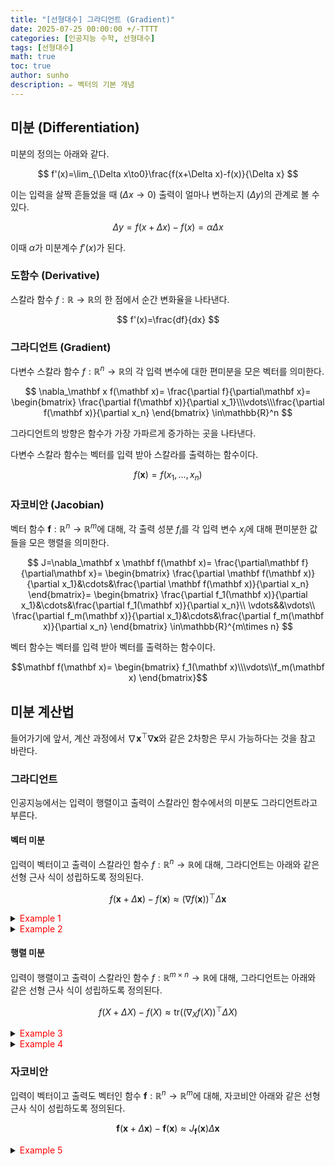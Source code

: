 ```yaml
---
title: "[선형대수] 그라디언트 (Gradient)"
date: 2025-07-25 00:00:00 +/-TTTT
categories: [인공지능 수학, 선형대수]
tags: [선형대수]
math: true
toc: true
author: sunho
description: ✏️ 벡터의 기본 개념
---
```


## 미분 (Differentiation)

미분의 정의는 아래와 같다.

$$
f'(x)=\lim_{\Delta x\to0}\frac{f(x+\Delta x)-f(x)}{\Delta x}
$$

이는 입력을 살짝 흔들었을 때 $\left(\Delta x\to0\right)$ 출력이 얼마나 변하는지 $\left(\Delta y\right)$의 관계로 볼 수 있다.

$$
\Delta y=f(x+\Delta x)-f(x)=\alpha\Delta x
$$

이때 $\alpha$가 미분계수 $f'(x)$가 된다.

### 도함수 (Derivative)

스칼라 함수 $f:\mathbb{R}\to\mathbb{R}$의 한 점에서 순간 변화율을 나타낸다.

$$
f'(x)=\frac{df}{dx}
$$

### 그라디언트 (Gradient)

다변수 스칼라 함수 $f:\mathbb{R}^n\to\mathbb{R}$의 각 입력 변수에 대한 편미분을 모은 벡터를 의미한다.

$$
\nabla_\mathbf x f(\mathbf x)=
\frac{\partial f}{\partial\mathbf x}=
\begin{bmatrix}
\frac{\partial f(\mathbf x)}{\partial x_1}\\\vdots\\\frac{\partial f(\mathbf x)}{\partial x_n}
\end{bmatrix}
\in\mathbb{R}^n
$$

그라디언트의 방향은 함수가 가장 가파르게 증가하는 곳을 나타낸다.

다변수 스칼라 함수는 벡터를 입력 받아 스칼라를 출력하는 함수이다.

$$
f(\mathbf x)=f(x_1,\dots,x_n)
$$

### 자코비안 (Jacobian)

벡터 함수 $\mathbf f:\mathbb{R}^n\to\mathbb{R}^m$에 대해, 각 출력 성분 $f_i$를 각 입력 변수 $x_j$에 대해 편미분한 값들을 모은 행렬을 의미한다.

$$
J=\nabla_\mathbf x \mathbf f(\mathbf x)=
\frac{\partial\mathbf f}{\partial\mathbf x}=
\begin{bmatrix}
\frac{\partial \mathbf f(\mathbf x)}{\partial x_1}&\cdots&\frac{\partial \mathbf f(\mathbf x)}{\partial x_n}
\end{bmatrix}=
\begin{bmatrix}
\frac{\partial f_1(\mathbf x)}{\partial x_1}&\cdots&\frac{\partial f_1(\mathbf x)}{\partial x_n}\\
\vdots&&\vdots\\
\frac{\partial f_m(\mathbf x)}{\partial x_1}&\cdots&\frac{\partial f_m(\mathbf x)}{\partial x_n}
\end{bmatrix}
\in\mathbb{R}^{m\times n}
$$

벡터 함수는 벡터를 입력 받아 벡터를 출력하는 함수이다.

$$\mathbf f(\mathbf x)=
\begin{bmatrix}
f_1(\mathbf x)\\\vdots\\f_m(\mathbf x)
\end{bmatrix}$$

## 미분 계산법

들어가기에 앞서, 계산 과정에서 $\nabla\mathbf{x}^\top\nabla\mathbf{x}$와 같은 2차항은 무시 가능하다는 것을 참고 바란다.

### 그라디언트

인공지능에서는 입력이 행렬이고 출력이 스칼라인 함수에서의 미분도 그라디언트라고 부른다.


#### 벡터 미분

입력이 벡터이고 출력이 스칼라인 함수 $f:\mathbb{R}^{n}\to\mathbb{R}$에 대해, 그라디언트는 아래와 같은 선형 근사 식이 성립하도록 정의된다.

$$
f(\mathbf x+\Delta\mathbf x)-f(\mathbf x)\approx
\left(\nabla f(\mathbf{x})\right)^\top\Delta\mathbf x
$$

<details>
<summary><font color='red'>Example 1</font></summary>
<div markdown="1">

$$
\frac{\partial \mathbf x^\top A\mathbf x}{\partial\mathbf x}
$$

---

**1. 함수 정의**

$$
f(\mathbf{x})=\mathbf x^\top A\mathbf x
$$

**2. 선형 근사 식**

$$
f(\mathbf x+\Delta\mathbf x)-f(\mathbf x)
=(\mathbf x+\Delta\mathbf{x})^\top A(\mathbf x+\Delta\mathbf{x})-\mathbf x^\top A\mathbf x=\mathbf x^\top(A+A^\top)\Delta\mathbf{x}
$$

**3. 그라디언트**

$$
\nabla f(\mathbf{x})=(A+A^\top)\mathbf x
$$

</div>
</details>

<details>
<summary><font color='red'>Example 2</font></summary>
<div markdown="1">

$$
\frac{\partial\left<\mathbf x\cdot\mathbf x\right>}{\partial\mathbf x}
$$

---

**1. 함수 정의**

$$
f(\mathbf{x})=\left<\mathbf x\cdot\mathbf x\right>=\mathbf{x}^\top\mathbf{x}
$$

**2. 선형 근사 식**

$$
f(\mathbf x+\Delta\mathbf x)-f(\mathbf x)
=(\mathbf{x}+\Delta\mathbf{x})^\top(\mathbf{x}+\Delta\mathbf{x})-\mathbf{x}^\top\mathbf{x}=2\mathbf x^\top\Delta\mathbf{x}
$$

**3. 그라디언트**

$$
\nabla f(\mathbf{x})=2\mathbf{x}
$$

</div>
</details>

#### 행렬 미분

입력이 행렬이고 출력이 스칼라인 함수 $f:\mathbb{R}^{m\times n}\to\mathbb{R}$에 대해, 그라디언트는 아래와 같은 선형 근사 식이 성립하도록 정의된다.

$$
f(X+\Delta X)-f(X)\approx
\text{tr}\left(\left(\nabla_X f(X)\right)^\top\Delta X\right)
$$

<details>
<summary><font color='red'>Example 3</font></summary>
<div markdown="1">

$$
\frac{\partial \mathbf{a}^\top X\mathbf{b}}{\partial X}=\mathbf b\mathbf a^\top
$$

---

**1. 함수 정의**

$$
f(X)=\mathbf{a}^\top X\mathbf{b}
$$

**2. 선형 근사 식**

$$
f(X+\Delta X)-f(X)=\mathbf{a}^\top (X+\Delta X)\mathbf{b}-\mathbf{a}^\top X\mathbf{b}=\mathbf{a}^\top \Delta X\mathbf{b}
$$

**3. Trace로 표현**

$$
\mathbf{a}^\top \Delta X\mathbf{b}=\text{tr}(\mathbf{a}^\top \Delta X\mathbf{b})=\text{tr}(\mathbf{b}\mathbf{a}^\top \Delta X)
$$

**4. 그라디언트**

$$
\nabla_X f(X)=\mathbf{b}\mathbf{a}^\top
$$

</div>
</details>

<details>
<summary><font color='red'>Example 4</font></summary>
<div markdown="1">

$$
\frac{\partial \log \lvert X^{-1}\rvert}{\partial X}=X^{-1}
$$

---

**1. 함수 정의**

$$
f(X)=\log \lvert X^{-1}\rvert
$$

**2. $Y=X^{-1}$라고 가정한 후, $\Delta Y$ 구하기**

$$
XY=I\to(X+\Delta X)(Y+\Delta Y)=I
$$

$$
(X+\Delta X)(Y+\Delta Y)=XY+X\Delta Y+\Delta XY=I\rightarrow
I+X\Delta Y+\Delta XY=I
$$

$$
X\Delta Y+\Delta XY=0\to\Delta Y=-X^{-1}\Delta XX^{-1}
$$

**3. 선형 근사 식**

$$
f(X+\Delta X)-f(X)=\log\lvert(X+\Delta X)^{-1}\rvert-\log \lvert X^{-1}\rvert
=\log\lvert Y+\Delta Y\rvert-\log \lvert Y\rvert
$$

$$
\log\lvert Y+\Delta Y\rvert-\log \lvert Y\rvert=\log\left\lvert\frac{Y+\Delta Y}{Y}\right\lvert
=\log\lvert I+Y^{-1}\Delta Y\rvert
$$

**4. Trace로 표현**

[Trace 성질](https://suniverse77.github.io/posts/Trace/#trace의-성질)의 8번 식과 1차 근사 $\log(1+x)\approx x$ 사용

$$
\log\lvert I+Y^{-1}\Delta Y\rvert
=\log\left(1+\text{tr}(Y^{-1}\Delta Y)\right)
\approx \text{tr}(Y^{-1}\Delta Y)
$$

**5. 다시 $X$에 대한 식으로 표현**

$$
\text{tr}(Y^{-1}\Delta Y)=\text{tr}(-XX^{-1}\Delta XX^{-1})=\text{tr}(-X^{-1}\Delta X)
$$

**6. 그라디언트**

$$
\nabla_X f(X)=-X^{-\top}
$$

</div>
</details>

### 자코비안

입력이 벡터이고 출력도 벡터인 함수 $\mathbf{f}:\mathbb{R}^{n}\to\mathbb{R}^m$에 대해, 자코비안 아래와 같은 선형 근사 식이 성립하도록 정의된다.

$$
\mathbf{f}(\mathbf{x}+\Delta \mathbf{x})-\mathbf{f}(\mathbf{x})\approx
J_{\mathbf{f}}(\mathbf{x})\Delta\mathbf{x}
$$

<details>
<summary><font color='red'>Example 5</font></summary>
<div markdown="1">

$$
\frac{\partial A\mathbf x}{\partial\mathbf x}
$$

---

**1. 함수 정의**

$$
\mathbf{f}(\mathbf{x})=A\mathbf{x}
$$

**2. 선형 근사 식**

$$
\mathbf{f}(\mathbf{x}+\Delta \mathbf{x})-\mathbf{f}(\mathbf{x})=A(\mathbf{x}+\Delta\mathbf{x})-A\mathbf{x}=A\Delta\mathbf{x}
$$

**3. 그라디언트**

$$
J_{\mathbf{f}}(\mathbf{x})=A
$$

</div>
</details>
